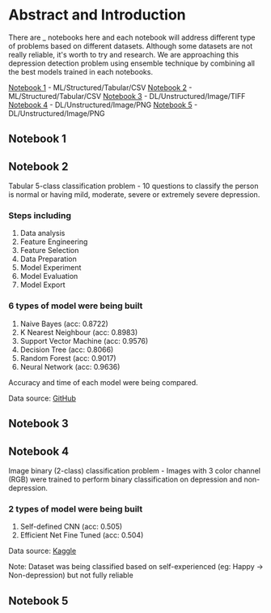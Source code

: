 # Abstract and Introduction

There are \_ notebooks here and each notebook will address different type of problems based on different datasets. Although some datasets are not really reliable, it's worth to try and research. We are approaching this depression detection problem using ensemble technique by combining all the best models trained in each notebooks.

<a href="#Notebook 1">Notebook 1</a> - ML/Structured/Tabular/CSV</a>
<a href="#Notebook 2">Notebook 2</a> - ML/Structured/Tabular/CSV</a>
<a href="#Notebook 3">Notebook 3</a> - DL/Unstructured/Image/TIFF</a>
<a href="#Notebook 4">Notebook 4</a> - DL/Unstructured/Image/PNG</a>
<a href="#Notebook 5">Notebook 5</a> - DL/Unstructured/Image/PNG</a>

## Notebook 1

## Notebook 2

Tabular 5-class classification problem - 10 questions to classify the person is normal or having mild, moderate, severe or extremely severe depression.

### Steps including

1. Data analysis
2. Feature Engineering
3. Feature Selection
4. Data Preparation
5. Model Experiment
6. Model Evaluation
7. Model Export

### 6 types of model were being built

1. Naive Bayes (acc: 0.8722)
2. K Nearest Neighbour (acc: 0.8983)
3. Support Vector Machine (acc: 0.9576)
4. Decision Tree (acc: 0.8066)
5. Random Forest (acc: 0.9017)
6. Neural Network (acc: 0.9636)

Accuracy and time of each model were being compared. <br />

Data source: <a href="https://github.com/patilgirish815/Depression_Detection_Using_Machine_Learning">GitHub</a>

## Notebook 3

## Notebook 4

Image binary (2-class) classification problem - Images with 3 color channel (RGB) were trained to perform binary classification on depression and non-depression.

### 2 types of model were being built

1. Self-defined CNN (acc: 0.505)
2. Efficient Net Fine Tuned (acc: 0.504)

Data source: <a href="https://www.kaggle.com/datasets/astraszab/facial-expression-dataset-image-folders-fer2013">Kaggle</a>

Note: Dataset was being classified based on self-experienced (eg: Happy -> Non-depression) but not fully reliable

## Notebook 5
